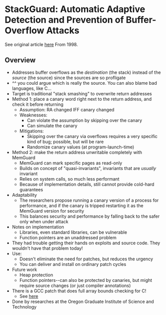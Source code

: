 
# StackGuard: Automatic Adaptive Detection and Prevention of Buffer-Overflow Attacks
See original article
[here](https://www.usenix.org/legacy/publications/library/proceedings/sec98/full_papers/cowan/cowan.pdf)
From 1998.

## Overview
- Addresses buffer overflows as the _destination_ (the stack) instead of the _source_ (the source)
  since the sources are so profligate
- ^^ you could argue which is really the source. You can also blame bad languages, like C...
- Target is traditional "stack smashing" to overwrite return addresses
- Method 1: place a canary word right next to the return address, and check it before returning
  - Assumption: RA changed IFF canary changed
  - Weaknesses:
    - Can violate the assumption by skipping over the canary
    - Can simulate the canary
  - Mitigations:
    - Skipping over the canary via overflows requires a very specific kind of bug; possible, but
      will be rare
    - Randomize canary values (at program-launch-time)
- Method 2: make the return address unwritable completely with MemGuard
  - MemGuard can mark specific pages as read-only
  - Builds on concept of "quasi-invariants", invariants that are _usually_ invariant
  - Relies on system calls, so much less performant
  - Because of implementation details, still cannot provide cold-hard guarantees
- Adaptability
  - The researchers propose running a canary version of a process for performance, and
    if the canary is tripped restarting it as the MemGuard version for security
  - This balances security and performance by falling back to the safer only when under attack
- Notes on implementation
  - Libraries, even standard libraries, can be vulnerable
  - Function pointers are an unaddressed problem
- They had trouble getting their hands on exploits and source code. They wouldn't have that problem
  today!
- Use:
  - Doesn't eliminate the need for patches, but reduces the urgency
  - You can deliver and install on ordinary patch cycles
- Future work
  - Heap protection
  - Function pointers--can also be protected by canaries, but might require source changes (or just
    compiler annotations)
- There is a GCC patch that does full array bounds checking for C!
  - See [here](https://www.doc.ic.ac.uk/~phjk/BoundsChecking.html)
- Done by researches at the Oregon Graduate Institute of Science and Technology

